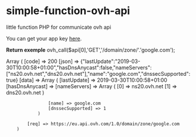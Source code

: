 # simple-function-ovh-api

little function PHP for communicate ovh api

You can get your app key [here](https://eu.api.ovh.com/createApp/).

__Return exemple__ ovh_call($api[0],'GET','/domain/zone/'.'google.com');

Array
        (
            [code] => 200
            [json] => {"lastUpdate":"2019-03-30T10:00:58+01:00","hasDnsAnycast":false,"nameServers":["ns20.ovh.net","dns20.ovh.net"],"name":"google.com","dnssecSupported":true}
            [data] => Array
                (
                    [lastUpdate] => 2019-03-30T10:00:58+01:00
                    [hasDnsAnycast] => 
                    [nameServers] => Array
                        (
                            [0] => ns20.ovh.net
                            [1] => dns20.ovh.net
                        )

                    [name] => google.com
                    [dnssecSupported] => 1
                )

            [req] => https://eu.api.ovh.com/1.0/domain/zone/google.com
        )
